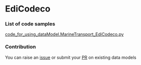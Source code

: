 # EdiCodeco

### List of code samples 

<!-- 50-List of code -->

<!-- [code entry](link) -->
[code_for_using_dataModel.MarineTransport_EdiCodeco.py](https://github.com/smart-data-models/dataModel.MarineTransport/blob/master/EdiCodeco/code/code_for_using_dataModel.MarineTransport_EdiCodeco.py)


<!-- /50-List of code -->

### Contribution
You can raise an [issue](https://github.com/smart-data-models/dataModel.MarineTransport/issues) or submit your [PR](https://github.com/smart-data-models/dataModel.MarineTransport/pulls) on existing data models
